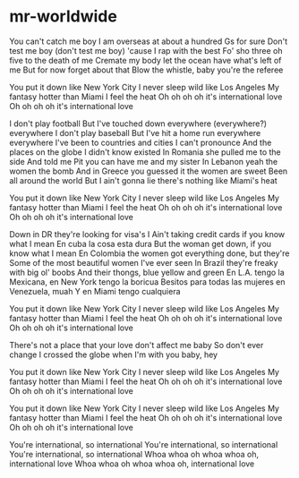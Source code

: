 # mr-worldwide
You can't catch me boy
I am overseas at about a hundred Gs for sure
Don't test me boy (don't test me boy) 'cause I rap with the best
Fo' sho three oh five to the death of me
Cremate my body let the ocean have what's left of me
But for now forget about that
Blow the whistle, baby you're the referee

You put it down like New York City
I never sleep wild like Los Angeles
My fantasy hotter than Miami I feel the heat
Oh oh oh oh it's international love
Oh oh oh oh it's international love

I don't play football
But I've touched down everywhere (everywhere?) everywhere
I don't play baseball
But I've hit a home run everywhere everywhere
I've been to countries and cities I can't pronounce
And the places on the globe I didn't know existed
In Romania she pulled me to the side
And told me Pit you can have me and my sister
In Lebanon yeah the women the bomb
And in Greece you guessed it the women are sweet
Been all around the world
But I ain't gonna lie there's nothing like Miami's heat

You put it down like New York City
I never sleep wild like Los Angeles
My fantasy hotter than Miami I feel the heat
Oh oh oh oh it's international love
Oh oh oh oh it's international love

Down in DR they're looking for visa's
I Ain't taking credit cards if you know what I mean
En cuba la cosa esta dura
But the woman get down, if you know what I mean
En Colombia the women got everything done, but they're
Some of the most beautiful women I've ever seen
In Brazil they're freaky with big ol' boobs
And their thongs, blue yellow and green
En L.A. tengo la Mexicana, en New York tengo la boricua
Besitos para todas las mujeres en Venezuela, muah
Y en Miami tengo cualquiera

You put it down like New York City
I never sleep wild like Los Angeles
My fantasy hotter than Miami I feel the heat
Oh oh oh oh it's international love
Oh oh oh oh it's international love

There's not a place that your love don't affect me baby
So don't ever change
I crossed the globe when I'm with you baby, hey

You put it down like New York City
I never sleep wild like Los Angeles
My fantasy hotter than Miami I feel the heat
Oh oh oh oh it's international love
Oh oh oh oh it's international love

You put it down like New York City
I never sleep wild like Los Angeles
My fantasy hotter than Miami I feel the heat
Oh oh oh oh it's international love
Oh oh oh oh it's international love

You're international, so international
You're international, so international
You're international, so international
Whoa whoa oh whoa whoa oh, international love
Whoa whoa oh whoa whoa oh, international love
